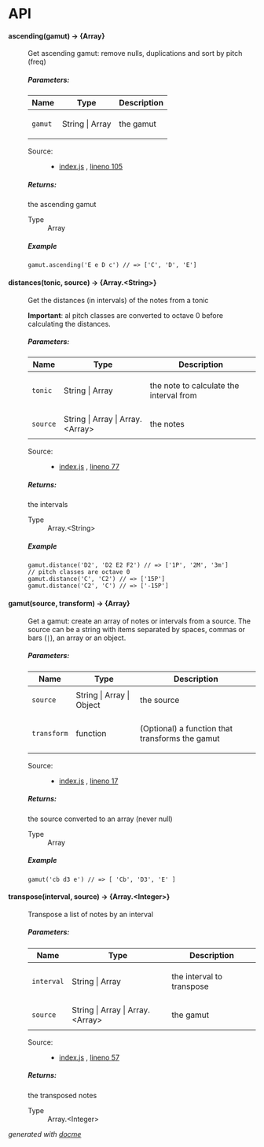 # API


<!-- START docme generated API please keep comment here to allow auto update -->
<!-- DON'T EDIT THIS SECTION, INSTEAD RE-RUN docme TO UPDATE -->

<div>
<div class="jsdoc-githubify">
<section>
<article>
<div class="container-overview">
<dl class="details">
</dl>
</div>
<dl>
<dt>
<h4 class="name" id="ascending"><span class="type-signature"></span>ascending<span class="signature">(gamut)</span><span class="type-signature"> &rarr; {Array}</span></h4>
</dt>
<dd>
<div class="description">
<p>Get ascending gamut: remove nulls, duplications and sort by pitch (freq)</p>
</div>
<h5>Parameters:</h5>
<table class="params">
<thead>
<tr>
<th>Name</th>
<th>Type</th>
<th class="last">Description</th>
</tr>
</thead>
<tbody>
<tr>
<td class="name"><code>gamut</code></td>
<td class="type">
<span class="param-type">String</span>
|
<span class="param-type">Array</span>
</td>
<td class="description last"><p>the gamut</p></td>
</tr>
</tbody>
</table>
<dl class="details">
<dt class="tag-source">Source:</dt>
<dd class="tag-source"><ul class="dummy">
<li>
<a href="https://github.com/danigb/music.gamut/blob/master/index.js">index.js</a>
<span>, </span>
<a href="https://github.com/danigb/music.gamut/blob/master/index.js#L105">lineno 105</a>
</li>
</ul></dd>
</dl>
<h5>Returns:</h5>
<div class="param-desc">
<p>the ascending gamut</p>
</div>
<dl>
<dt>
Type
</dt>
<dd>
<span class="param-type">Array</span>
</dd>
</dl>
<h5>Example</h5>
<pre class="prettyprint"><code>gamut.ascending('E e D c') // => ['C', 'D', 'E']</code></pre>
</dd>
<dt>
<h4 class="name" id="distances"><span class="type-signature"></span>distances<span class="signature">(tonic, source)</span><span class="type-signature"> &rarr; {Array.&lt;String>}</span></h4>
</dt>
<dd>
<div class="description">
<p>Get the distances (in intervals) of the notes from a tonic</p>
<p><strong>Important</strong>: al pitch classes are converted to octave 0 before calculating
the distances.</p>
</div>
<h5>Parameters:</h5>
<table class="params">
<thead>
<tr>
<th>Name</th>
<th>Type</th>
<th class="last">Description</th>
</tr>
</thead>
<tbody>
<tr>
<td class="name"><code>tonic</code></td>
<td class="type">
<span class="param-type">String</span>
|
<span class="param-type">Array</span>
</td>
<td class="description last"><p>the note to calculate the interval from</p></td>
</tr>
<tr>
<td class="name"><code>source</code></td>
<td class="type">
<span class="param-type">String</span>
|
<span class="param-type">Array</span>
|
<span class="param-type">Array.&lt;Array></span>
</td>
<td class="description last"><p>the notes</p></td>
</tr>
</tbody>
</table>
<dl class="details">
<dt class="tag-source">Source:</dt>
<dd class="tag-source"><ul class="dummy">
<li>
<a href="https://github.com/danigb/music.gamut/blob/master/index.js">index.js</a>
<span>, </span>
<a href="https://github.com/danigb/music.gamut/blob/master/index.js#L77">lineno 77</a>
</li>
</ul></dd>
</dl>
<h5>Returns:</h5>
<div class="param-desc">
<p>the intervals</p>
</div>
<dl>
<dt>
Type
</dt>
<dd>
<span class="param-type">Array.&lt;String></span>
</dd>
</dl>
<h5>Example</h5>
<pre class="prettyprint"><code>gamut.distance('D2', 'D2 E2 F2') // => ['1P', '2M', '3m']
// pitch classes are octave 0
gamut.distance('C', 'C2') // => ['15P']
gamut.distance('C2', 'C') // => ['-15P']</code></pre>
</dd>
<dt>
<h4 class="name" id="gamut"><span class="type-signature"></span>gamut<span class="signature">(source, transform)</span><span class="type-signature"> &rarr; {Array}</span></h4>
</dt>
<dd>
<div class="description">
<p>Get a gamut: create an array of notes or intervals from a source.
The source can be a string with items separated by
spaces, commas or bars (<code>|</code>), an array or an object.</p>
</div>
<h5>Parameters:</h5>
<table class="params">
<thead>
<tr>
<th>Name</th>
<th>Type</th>
<th class="last">Description</th>
</tr>
</thead>
<tbody>
<tr>
<td class="name"><code>source</code></td>
<td class="type">
<span class="param-type">String</span>
|
<span class="param-type">Array</span>
|
<span class="param-type">Object</span>
</td>
<td class="description last"><p>the source</p></td>
</tr>
<tr>
<td class="name"><code>transform</code></td>
<td class="type">
<span class="param-type">function</span>
</td>
<td class="description last"><p>(Optional) a function that transforms the gamut</p></td>
</tr>
</tbody>
</table>
<dl class="details">
<dt class="tag-source">Source:</dt>
<dd class="tag-source"><ul class="dummy">
<li>
<a href="https://github.com/danigb/music.gamut/blob/master/index.js">index.js</a>
<span>, </span>
<a href="https://github.com/danigb/music.gamut/blob/master/index.js#L17">lineno 17</a>
</li>
</ul></dd>
</dl>
<h5>Returns:</h5>
<div class="param-desc">
<p>the source converted to an array (never null)</p>
</div>
<dl>
<dt>
Type
</dt>
<dd>
<span class="param-type">Array</span>
</dd>
</dl>
<h5>Example</h5>
<pre class="prettyprint"><code>gamut('cb d3 e') // => [ 'Cb', 'D3', 'E' ]</code></pre>
</dd>
<dt>
<h4 class="name" id="transpose"><span class="type-signature"></span>transpose<span class="signature">(interval, source)</span><span class="type-signature"> &rarr; {Array.&lt;Integer>}</span></h4>
</dt>
<dd>
<div class="description">
<p>Transpose a list of notes by an interval</p>
</div>
<h5>Parameters:</h5>
<table class="params">
<thead>
<tr>
<th>Name</th>
<th>Type</th>
<th class="last">Description</th>
</tr>
</thead>
<tbody>
<tr>
<td class="name"><code>interval</code></td>
<td class="type">
<span class="param-type">String</span>
|
<span class="param-type">Array</span>
</td>
<td class="description last"><p>the interval to transpose</p></td>
</tr>
<tr>
<td class="name"><code>source</code></td>
<td class="type">
<span class="param-type">String</span>
|
<span class="param-type">Array</span>
|
<span class="param-type">Array.&lt;Array></span>
</td>
<td class="description last"><p>the gamut</p></td>
</tr>
</tbody>
</table>
<dl class="details">
<dt class="tag-source">Source:</dt>
<dd class="tag-source"><ul class="dummy">
<li>
<a href="https://github.com/danigb/music.gamut/blob/master/index.js">index.js</a>
<span>, </span>
<a href="https://github.com/danigb/music.gamut/blob/master/index.js#L57">lineno 57</a>
</li>
</ul></dd>
</dl>
<h5>Returns:</h5>
<div class="param-desc">
<p>the transposed notes</p>
</div>
<dl>
<dt>
Type
</dt>
<dd>
<span class="param-type">Array.&lt;Integer></span>
</dd>
</dl>
</dd>
</dl>
</article>
</section>
</div>

*generated with [docme](https://github.com/thlorenz/docme)*
</div>
<!-- END docme generated API please keep comment here to allow auto update -->
